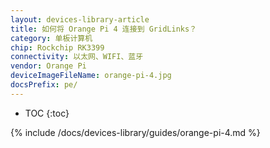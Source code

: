 ```yaml
---
layout: devices-library-article
title: 如何将 Orange Pi 4 连接到 GridLinks？
category: 单板计算机
chip: Rockchip RK3399
connectivity: 以太网、WIFI、蓝牙
vendor: Orange Pi
deviceImageFileName: orange-pi-4.jpg
docsPrefix: pe/
---
```



* TOC
{:toc}

{% include /docs/devices-library/guides/orange-pi-4.md %}